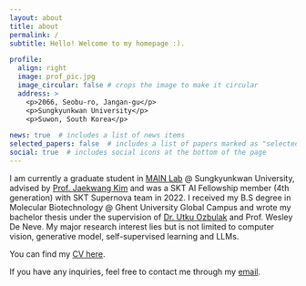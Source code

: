 ```yaml
---
layout: about
title: about
permalink: /
subtitle: Hello! Welcome to my homepage :).

profile:
  align: right
  image: prof_pic.jpg
  image_circular: false # crops the image to make it circular
  address: >
    <p>2066, Seobu-ro, Jangan-gu</p>
    <p>Sungkyunkwan University</p>
    <p>Suwon, South Korea</p>

news: true  # includes a list of news items
selected_papers: false  # includes a list of papers marked as "selected={true}"
social: true  # includes social icons at the bottom of the page
---
```


I am currently a graduate student in [MAIN Lab](https://sites.google.com/view/skku-milab) @ Sungkyunkwan University, advised by [Prof. Jaekwang Kim](https://dramatic-samba-372.notion.site/Jaekwang-KIM-b5955ec7d50f488b8ff7bd29f9148641) and was a SKT AI Fellowship member (4th generation) with SKT Supernova team in 2022. I received my B.S degree in Molecular Biotechnology @ Ghent University Global Campus and wrote my bachelor thesis under the supervision of [Dr. Utku Ozbulak](https://www.linkedin.com/in/utkuozbulak/) and Prof. Wesley De Neve. My major research interest lies but is not limited to computer vision, generative model, self-supervised learning and LLMs. 

You can find my [CV here](https://drive.google.com/file/d/1llWa0V-eV_wTFNlXdVHqIEpd94y-APEW/view?usp=sharing). 

If you have any inquiries, feel free to contact me through my [email](mailto:donggeunko@gmail.com).
